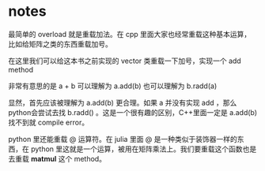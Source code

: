 # notes

最简单的 overload 就是重载加法。在 cpp 里面大家也经常重载这种基本运算，比如给矩阵之类的东西重载加号。

在这里我们可以给这本书之前实现的 vector 类重载一下加号，实现一个 add method 

非常有意思的是 a + b 可以理解为 a.add(b) 也可以理解为 b.radd(a)

显然，首先应该被理解为 a.add(b) 更合理。如果 a 并没有实现 add ，那么python会尝试去找 b.radd() 。这是一个很有趣的区别，C++里面一定是 a.add(b) 找不到就 compile error。

python 里还能重载 @ 运算符。在 julia 里面 @ 是一种类似于装饰器一样的东西，在 python 里这就是一个运算，被用在矩阵乘法上。我们要重载这个函数也是去重载 __matmul__ 这个 method。